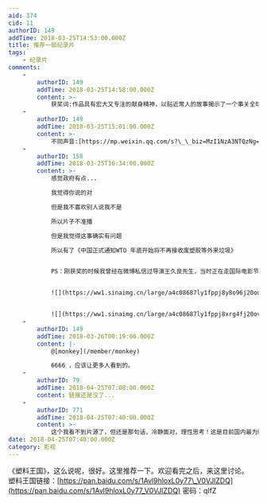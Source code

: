 ```yaml
---
aid: 374
cid: 11
authorID: 149
addTime: 2018-03-25T14:53:00.000Z
title: 推荐一部纪录片
tags:
    - 纪录片
comments:
    -
        authorID: 149
        addTime: 2018-03-25T14:58:00.000Z
        content: >-
            获奖词:作品具有宏大又专注的献身精神，以贴近常人的故事揭示了一个事关全球的现象。我们在两个家庭谋生发展的故事中发现了自己的身影，并且可以清楚地看到我们对经济生活方式的选择在他们那令人心碎的境遇中留下的痕迹。
    -
        authorID: 149
        addTime: 2018-03-25T15:01:00.000Z
        content: >-
            不同声音:[https://mp.weixin.qq.com/s?\_\_biz=MzI1NzA3NTQzNg==&mid=2651075635&idx=2&sn=d1a8a93294aadb203631585975d1c548&chksm=f1ec65b0c69beca625ce06b9193a4fefd16710bd1a17a57cee8953fec6b05e57f98d90664106&scene=0&key=490e632fe6a618c3dde6c9e6a52124ddc37f34256b6e613412efbc2eb3a17c0f3593360acdb9bd7e44f9662557428ec9eda63501a3275be24d2d444d3803579fa88655eb99a87a4122fc601d5a8f7116&ascene=7&uin=MjcwODE3NzU0Mw%3D%3D&devicetype=android-23&version=2605033c&nettype=WIFI&abtest\_cookie=AQABAAgAAQAghh4AAAA%3D&pass\_ticket=h7cFvhQ%2Bqoav9GPiOfEPFKSSIFEBMeQV3vXRgharlwElrx%2BNLeXUoD8EJ%2BcgUzWh&wx\_header=1](https://mp.weixin.qq.com/s?__biz=MzI1NzA3NTQzNg==&mid=2651075635&idx=2&sn=d1a8a93294aadb203631585975d1c548&chksm=f1ec65b0c69beca625ce06b9193a4fefd16710bd1a17a57cee8953fec6b05e57f98d90664106&scene=0&key=490e632fe6a618c3dde6c9e6a52124ddc37f34256b6e613412efbc2eb3a17c0f3593360acdb9bd7e44f9662557428ec9eda63501a3275be24d2d444d3803579fa88655eb99a87a4122fc601d5a8f7116&ascene=7&uin=MjcwODE3NzU0Mw%3D%3D&devicetype=android-23&version=2605033c&nettype=WIFI&abtest_cookie=AQABAAgAAQAghh4AAAA%3D&pass_ticket=h7cFvhQ%2Bqoav9GPiOfEPFKSSIFEBMeQV3vXRgharlwElrx%2BNLeXUoD8EJ%2BcgUzWh&wx_header=1)
    -
        authorID: 158
        addTime: 2018-03-25T16:34:00.000Z
        content: >-
            感觉政府有点...  

            我觉得你说的对  

            但是我不喜欢别人说我不是  

            所以片子不准播  

            但是我觉得这事确实有问题  

            所以有了《中国正式通知WTO 年底开始将不再接收废塑胶等外来垃圾》


            PS：刚获奖的时候我曾经在微博私信过导演王久良先生，当时正在走国际电影节，他说春节后会有国内的放映计划，然后...


            ![](https://ww1.sinaimg.cn/large/a4c08687ly1fppj8y8o96j20ou0jhmyx.jpg)


            ![](https://ww1.sinaimg.cn/large/a4c08687ly1fppj8xrg4fj20ov0dsjsf.jpg)
    -
        authorID: 149
        addTime: 2018-03-26T00:19:00.000Z
        content: |-
            @[monkey](/member/monkey)

            6666 ，应该让更多人看到的。
    -
        authorID: 79
        addTime: 2018-04-25T07:08:00.000Z
        content: 链接还是没了...
    -
        authorID: 771
        addTime: 2018-04-25T07:40:00.000Z
        content: >-
            这个我看不到片源了，但还是那句话，冷静面对，理性思考！这是目前国内最为缺乏的思辨观念。特别是现今发展趋势，大多数纪录片都容易带上个人主观倾向...
date: 2018-04-25T07:40:00.000Z
category: 影视
---
```


《塑料王国》，这么说呢，很好。这里推荐一下。欢迎看完之后，来这里讨论。  
塑料王国链接：[https://pan.baidu.com/s/1Avl9hloxL0y77\_V0VJlZDQ](https://pan.baidu.com/s/1Avl9hloxL0y77_V0VJlZDQ) 密码：qIfZ
